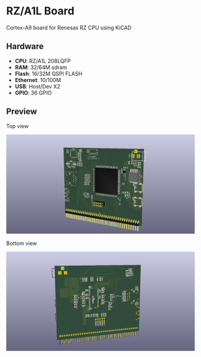 RZ/A1L Board
============

Cortex-A9 board for Renesas RZ CPU using KiCAD

Hardware
--------

 - **CPU**: RZ/A1L 208LQFP
 - **RAM**: 32/64M sdram
 - **Flash**: 16/32M QSPI FLASH
 - **Ethernet**: 10/100M
 - **USB**: Host/Dev X2
 - **GPIO**: 36 GPIO

Preview
-------

Top view

![Top](doc/BoardRZA1-top.png)

Bottom view

![Bottom](doc/BoardRZA1-bot.png)

